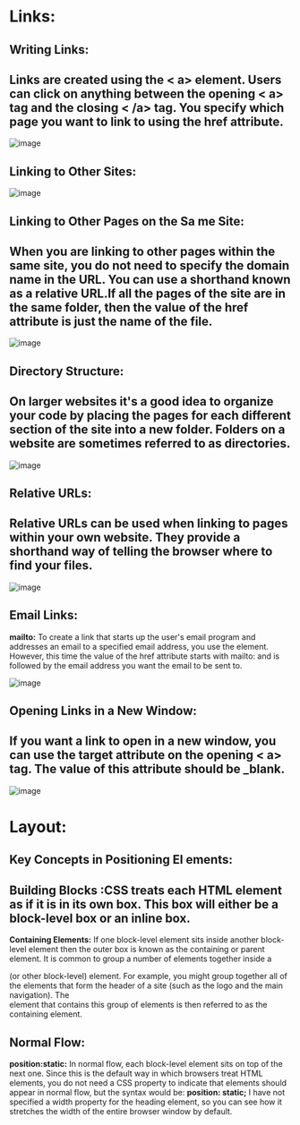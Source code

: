 # Links:
## Writing Links:
## Links are created using the < a> element. Users can click on anything between the opening < a> tag and the closing < /a> tag. You specify which page you want to link to using the href attribute.

![image](https://user-images.githubusercontent.com/79833733/111363368-a0736480-8698-11eb-9092-618e1cec78de.png)

## Linking to Other Sites:
![image](https://user-images.githubusercontent.com/79833733/111366731-8dfb2a00-869c-11eb-8b08-6b6472486958.png)


## Linking to Other Pages on the Sa me Site:
## When you are linking to other pages within the same site, you do not need to specify the domain name in the URL. You can use a shorthand known as a relative URL.If all the pages of the site are in the same folder, then the value of the href attribute is just the name of the file.

![image](https://user-images.githubusercontent.com/79833733/111368660-d1569800-869e-11eb-8a56-58d5c428f1ac.png)

## Directory Structure:
## On larger websites it's a good idea to organize your code by placing the pages for each different section of the site into a new folder. Folders on a website are sometimes referred to as directories.

![image](https://user-images.githubusercontent.com/79833733/111368964-285c6d00-869f-11eb-985b-544ca893c8cf.png)

## Relative URLs:
## Relative URLs can be used when linking to pages within your own website. They provide a shorthand way of telling the browser where to find your files.

![image](https://user-images.githubusercontent.com/79833733/111374261-91df7a00-86a5-11eb-9e3f-ba667233eacb.png)
## Email Links:
**mailto:**  To create a link that starts up the user's email program and addresses an email to a specified email address, you use the <a> element. However, this time the value of the href attribute starts with mailto: and is followed by the email address you want the email to be sent to.
  
  ![image](https://user-images.githubusercontent.com/79833733/111374632-04505a00-86a6-11eb-9cd8-ab389ebe6b61.png)
## Opening Links in a New Window:
## If you want a link to open in a new window, you can use the target attribute on the opening < a> tag. The value of this attribute should be _blank.

![image](https://user-images.githubusercontent.com/79833733/111374940-5e511f80-86a6-11eb-9bac-1d2b582f21c4.png)



# Layout:
## Key Concepts in Positioning El ements:
## Building Blocks :CSS treats each HTML element as if it is in its own box. This box will either be a block-level box or an inline box.


**Containing Elements:** If one block-level element sits inside another block-level element then the outer box is known as the containing or parent element. It is common to group a number of elements together inside a <div> (or other block-level) element. For example, you might group together all of the elements that form the header of a site (such as the logo and the main navigation). The <div> element that contains this group of elements is then referred to as the containing element.
  
  ## Normal Flow:
  **position:static:**  In normal flow, each block-level element sits on top of the next one. Since this is the default way in which browsers treat HTML elements, you do not need a CSS property to indicate that elements should appear in normal flow, but the syntax would be:
**position: static;**
I have not specified a width property for the heading element, so you can see how it stretches the width of the entire browser window by default.
